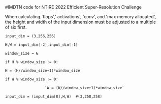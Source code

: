 #IMDTN
code for NTIRE 2022 Efficient Super-Resolution Challenge

When calculating 'flops',' activations', 'conv', and 'max memory allocated', the height and width of the input dimension must be adjusted to a multiple of six first.

`input_dim = (3,256,256)`

`H,W = input_dim[-2],input_dim[-1]`

`window_size = 6`

`if H % window_size != 0:`

  `H = (H//window_size+1)*window_size`
  
`if W % window_size != 0:`

                      `W = (W//window_size+1)*window_size`
  
`input_dim = (input_dim[0],H,W)  #(3,258,258)`

